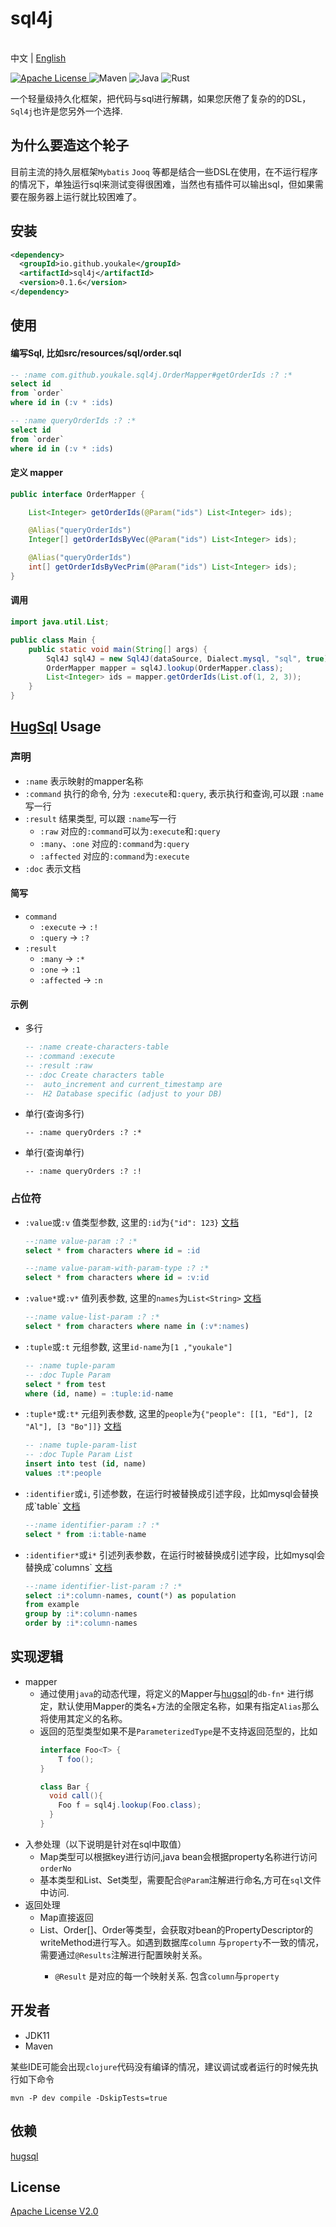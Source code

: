 # sql4j

<p>
    <br> 中文 | <a href="README.md">English</a>
</p>

<p>
  <a href="LICENSE" target="_blank">
    <img alt="Apache License" src="https://img.shields.io/badge/License-Apache 2-green" />
  </a>

  <img alt="Maven" src="https://img.shields.io/badge/-Maven-red?style=flat-square&logo=apachemaven&logoColor=white" />

  <img alt="Java" src="https://img.shields.io/badge/-Java-blue?style=flat-square&logo=openjdk&logoColor=white" />

  <img alt="Rust" src="https://img.shields.io/badge/-Clojure-green?style=flat-square&logo=clojure&logoColor=white" />
</p>

一个轻量级持久化框架，把代码与sql进行解耦，如果您厌倦了复杂的的DSL，`Sql4j`也许是您另外一个选择.

## 为什么要造这个轮子

目前主流的持久层框架`Mybatis` `Jooq` 等都是结合一些DSL在使用，在不运行程序的情况下，单独运行sql来测试变得很困难，当然也有插件可以输出sql，但如果需要在服务器上运行就比较困难了。

## 安装

```xml
<dependency>
  <groupId>io.github.youkale</groupId>
  <artifactId>sql4j</artifactId>
  <version>0.1.6</version>
</dependency>
```

## 使用

#### 编写Sql, 比如src/resources/sql/order.sql

```sql
-- :name com.github.youkale.sql4j.OrderMapper#getOrderIds :? :*
select id
from `order`
where id in (:v * :ids)

-- :name queryOrderIds :? :*
select id
from `order`
where id in (:v * :ids)
```

#### 定义 mapper

```java
public interface OrderMapper {

    List<Integer> getOrderIds(@Param("ids") List<Integer> ids);

    @Alias("queryOrderIds")
    Integer[] getOrderIdsByVec(@Param("ids") List<Integer> ids);

    @Alias("queryOrderIds")
    int[] getOrderIdsByVecPrim(@Param("ids") List<Integer> ids);
}
```

#### 调用

```java
import java.util.List;

public class Main {
    public static void main(String[] args) {
        Sql4J sql4J = new Sql4J(dataSource, Dialect.mysql, "sql", true);
        OrderMapper mapper = sql4J.lookup(OrderMapper.class);
        List<Integer> ids = mapper.getOrderIds(List.of(1, 2, 3));
    }
}

```

## [HugSql](https://www.hugsql.org/) Usage 

### 声明
- `:name` 表示映射的mapper名称
- `:command` 执行的命令, 分为 `:execute`和`:query`, 表示执行和查询,可以跟 `:name`写一行
- `:result` 结果类型, 可以跟 `:name`写一行
  - `:raw` 对应的`:command`可以为`:execute`和`:query`
  - `:many`、`:one` 对应的`:command`为`:query`
  - `:affected` 对应的`:command`为`:execute`
- `:doc` 表示文档

#### 简写
- `command` 
  - `:execute` -> `:!`
  - `:query` -> `:?`
- `:result`
  - `:many` -> `:*`
  - `:one` -> `:1`
  - `:affected` -> `:n`

#### 示例
- 多行
    ```sql
    -- :name create-characters-table
    -- :command :execute
    -- :result :raw
    -- :doc Create characters table
    --  auto_increment and current_timestamp are
    --  H2 Database specific (adjust to your DB)
    ```
- 单行(查询多行)
    ```
    -- :name queryOrders :? :*
    ```
- 单行(查询单行)
    ```
    -- :name queryOrders :? :!
    ```

### 占位符
- `:value`或`:v` 值类型参数, 这里的`:id`为`{"id": 123}` [文档](https://www.hugsql.org/hugsql-in-detail/parameter-types/sql-value-parameters)
    ```sql
    --:name value-param :? :*
    select * from characters where id = :id
    
    --:name value-param-with-param-type :? :*
    select * from characters where id = :v:id
    ```
- `:value*`或`:v*` 值列表参数, 这里的`names`为`List<String>` [文档](https://www.hugsql.org/hugsql-in-detail/parameter-types/sql-value-list-parameters)
    ```sql
    --:name value-list-param :? :*
    select * from characters where name in (:v*:names)
    ```
- `:tuple`或`:t` 元组参数, 这里`id-name`为`[1 ,"youkale"]`
    ```sql
    -- :name tuple-param
    -- :doc Tuple Param
    select * from test
    where (id, name) = :tuple:id-name
    ```
- `:tuple*`或`:t*` 元组列表参数, 这里的`people`为`{"people": [[1, "Ed"], [2 "Al"], [3 "Bo"]]}` [文档](https://www.hugsql.org/hugsql-in-detail/parameter-types/sql-tuple-parameters)
    ```sql
    -- :name tuple-param-list
    -- :doc Tuple Param List
    insert into test (id, name)
    values :t*:people
    ```
- `:identifier`或`i`, 引述参数，在运行时被替换成引述字段，比如mysql会替换成\`table\` [文档](https://www.hugsql.org/hugsql-in-detail/parameter-types/sql-identifier-parameters)
    ```sql
    --:name identifier-param :? :*
    select * from :i:table-name
    ```

- `:identifier*`或`i*` 引述列表参数，在运行时被替换成引述字段，比如mysql会替换成\`columns\` [文档](https://www.hugsql.org/hugsql-in-detail/parameter-types/sql-identifier-list-parameters)
    ```sql
    --:name identifier-list-param :? :*
    select :i*:column-names, count(*) as population
    from example
    group by :i*:column-names
    order by :i*:column-names
    ```

## 实现逻辑

- mapper
    - 通过使用`java`的动态代理，将定义的Mapper与[hugsql](https://github.com/layerware/hugsql)的`db-fn*`
      进行绑定，默认使用Mapper的类名+方法的全限定名称，如果有指定`Alias`那么将使用其定义的名称。
    - 返回的范型类型如果不是`ParameterizedType`是不支持返回范型的，比如
      ```java
      interface Foo<T> {
          T foo();
      }
      
      class Bar {
        void call(){
          Foo f = sql4j.lookup(Foo.class);
        }  
      }
      ```
- 入参处理（以下说明是针对在sql中取值）
    - Map类型可以根据key进行访问,java bean会根据property名称进行访问 `orderNo`
    - 基本类型和List、Set类型，需要配合`@Param`注解进行命名,方可在`sql`文件中访问.
- 返回处理
    - Map直接返回
    - List<Order>、Order[]、Order等类型，会获取对bean的PropertyDescriptor的writeMethod进行写入。如遇到数据库`column`
      与`property`不一致的情况，需要通过`@Results`注解进行配置映射关系。
        - `@Result` 是对应的每一个映射关系. 包含`column`与`property`

## 开发者

- JDK11
- Maven

某些IDE可能会出现`clojure`代码没有编译的情况，建议调试或者运行的时候先执行如下命令

```shell
mvn -P dev compile -DskipTests=true
```

## 依赖

[hugsql](https://www.hugsql.org/)

## License

[Apache License V2.0](./LICENSE)